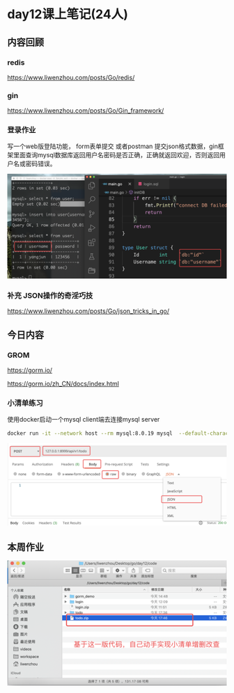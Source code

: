 # day12课上笔记(24人)



## 内容回顾

### redis

https://www.liwenzhou.com/posts/Go/redis/

### gin

https://www.liwenzhou.com/posts/Go/Gin_framework/

### 登录作业

写一个web版登陆功能， form表单提交 或者postman 提交json格式数据，gin框架里面查询mysql数据库返回用户名密码是否正确，正确就返回欢迎，否则返回用户名或密码错误。



![image-20220403113637981](day12课上笔记.assets/image-20220403113637981.png)



### 补充 JSON操作的奇淫巧技

https://www.liwenzhou.com/posts/Go/json_tricks_in_go/



## 今日内容

### GROM

https://gorm.io/

https://gorm.io/zh_CN/docs/index.html





### 小清单练习

使用docker启动一个mysql client端去连接mysql server

```bash
docker run -it --network host --rm mysql:8.0.19 mysql  --default-character-set=utf8mb4 -h127.0.0.1 -P13306 -uroot -p
```



![image-20220403180051745](day12课上笔记.assets/image-20220403180051745.png)





## 本周作业



![image-20220403184630818](day12课上笔记.assets/image-20220403184630818.png)